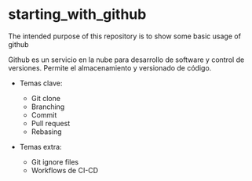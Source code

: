 # starting_with_github
The intended purpose of this repository is to show some basic usage of github

Github es un servicio en la nube para desarrollo de software y control de versiones.
Permite el almacenamiento y versionado de código.

* Temas clave:
  * Git clone
  * Branching
  * Commit
  * Pull request
  * Rebasing

* Temas extra:
  * Git ignore files
  * Workflows de CI-CD 
